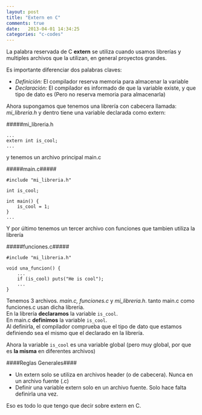 ```yaml
---
layout: post
title: "Extern en C"
comments: true
date:   2013-04-01 14:34:25
categories: "c-codes"
---
```


La palabra reservada de C **extern** se utiliza cuando usamos librerías y multiples archivos que la utilizan, en general proyectos grandes.


Es importante diferenciar dos palabras claves:
- *Definición:* El compilador reserva memoria para almacenar la variable
- *Declaración:* El compilador es informado de que la variable existe, y que tipo de dato es (Pero no reserva memoria para almacenarla)

Ahora supongamos que tenemos una librería con cabecera llamada: *mi_libreria.h* y dentro tiene una variable declarada como extern:

#####mi_libreria.h
<pre><code>...
extern int is_cool;
...
</code></pre>

y tenemos un archivo principal main.c

#####main.c#####
<pre><code>#include "mi_libreria.h"

int is_cool;

int main() {
	is_cool = 1;
}
...
</code></pre>

Y por último tenemos un tercer archivo con funciones que tambien utiliza la librería

#####funciones.c#####
<pre><code>#include "mi_libreria.h"

void una_funcion() {
	...
	if (is_cool) puts("He is cool");
	...
}
</code></pre>

Tenemos 3 archivos. *main.c, funciones.c* y *mi_libreria.h*. tanto main.c como funciones.c usan dicha librería.  
En la librería  **declaramos** la variable <code>is_cool</code>.  
En main.c **definimos** la variable <code>is_cool</code>.  
Al definirla, el compilador comprueba que el tipo de dato que estamos definiendo sea el mismo que el declarado en la librería.

Ahora la variable <code>is_cool</code> es una variable global (pero muy global, por que es **la misma** en diferentes archivos)

####Reglas Generales####

* Un extern solo se utiliza en archivos header (o de cabecera). Nunca en un archivo fuente (.c)
* Definir una variable extern solo en un archivo fuente. Solo hace falta definirla una vez.


Eso es todo lo que tengo que decir sobre extern en C.


